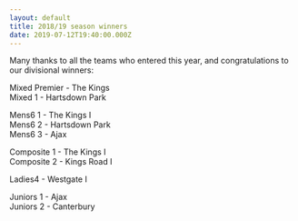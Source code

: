 ```yaml
---
layout: default
title: 2018/19 season winners
date: 2019-07-12T19:40:00.000Z
---
```

Many thanks to all the teams who entered this year, and congratulations to our divisional winners:

Mixed Premier - The Kings\
Mixed 1 - Hartsdown Park

Mens6 1 - The Kings I\
Mens6 2 - Hartsdown Park\
Mens6 3 - Ajax

Composite 1 - The Kings I\
Composite 2 - Kings Road I

Ladies4 - Westgate I

Juniors 1 - Ajax\
Juniors 2 - Canterbury
